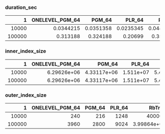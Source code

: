 ### duration_sec

|      1 |   ONELEVEL_PGM_64 |    PGM_64 |    PLR_64 |    RbTree |   hash_join |   sort_join |
|-------:|------------------:|----------:|----------:|----------:|------------:|------------:|
|  10000 |         0.0344215 | 0.0351358 | 0.0235345 | 0.0449818 |     23.5145 |     12.8392 |
| 100000 |         0.313188  | 0.324188  | 0.20699   | 0.353644  |     24.1471 |     13.2853 |

### inner_index_size

|      1 |   ONELEVEL_PGM_64 |      PGM_64 |    PLR_64 |      RbTree |   hash_join |   sort_join |
|-------:|------------------:|------------:|----------:|------------:|------------:|------------:|
|  10000 |       6.29626e+06 | 4.33117e+06 | 1.511e+07 | 5.44823e+09 |         nan |         nan |
| 100000 |       6.29626e+06 | 4.33117e+06 | 1.511e+07 | 5.44823e+09 |         nan |         nan |

### outer_index_size

|      1 |   ONELEVEL_PGM_64 |   PGM_64 |   PLR_64 |           RbTree |        hash_join |   sort_join |
|-------:|------------------:|---------:|---------:|-----------------:|-----------------:|------------:|
|  10000 |               240 |      216 |     1248 | 400000           | 160000           |         nan |
| 100000 |              3960 |     2800 |     9024 |      3.99864e+06 |      1.59946e+06 |         nan |


